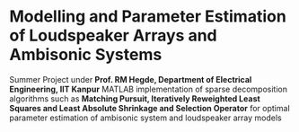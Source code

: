 # Modelling and Parameter Estimation of Loudspeaker Arrays and Ambisonic Systems


Summer Project under **Prof. RM Hegde, Department of Electrical Engineering, IIT Kanpur** MATLAB implementation of sparse decomposition algorithms such as **Matching Pursuit, Iteratively Reweighted Least Squares and Least Absolute Shrinkage and Selection Operator** for optimal parameter estimation of ambisonic system and loudspeaker array models
